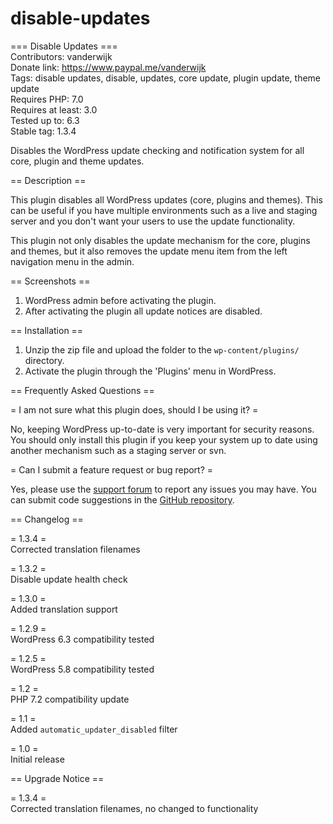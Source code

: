 # disable-updates

=== Disable Updates ===  
Contributors: vanderwijk  
Donate link:  https://www.paypal.me/vanderwijk  
Tags: disable updates, disable, updates, core update, plugin update, theme update  
Requires PHP: 7.0  
Requires at least: 3.0  
Tested up to: 6.3  
Stable tag: 1.3.4  

Disables the WordPress update checking and notification system for all core, plugin and theme updates.

== Description ==

This plugin disables all WordPress updates (core, plugins and themes). This can be useful if you have multiple environments such as a live and staging server and you don't want your users to use the update functionality.

This plugin not only disables the update mechanism for the core, plugins and themes, but it also removes the update menu item from the left navigation menu in the admin.

== Screenshots ==

1. WordPress admin before activating the plugin.
2. After activating the plugin all update notices are disabled.

== Installation ==

1. Unzip the zip file and upload the folder to the `wp-content/plugins/` directory.
2. Activate the plugin through the 'Plugins' menu in WordPress.

== Frequently Asked Questions ==

= I am not sure what this plugin does, should I be using it? =

No, keeping WordPress up-to-date is very important for security reasons. You should only install this plugin if you keep your system up to date using another mechanism such as a staging server or svn.

= Can I submit a feature request or bug report? =

Yes, please use the [support forum](https://wordpress.org/support/plugin/disable-updates/) to report any issues you may have. You can submit code suggestions in the [GitHub repository](https://github.com/vanderwijk/disable-updates).

== Changelog ==

= 1.3.4 =  
Corrected translation filenames

= 1.3.2 =  
Disable update health check

= 1.3.0 =  
Added translation support

= 1.2.9 =  
WordPress 6.3 compatibility tested

= 1.2.5 =  
WordPress 5.8 compatibility tested

= 1.2 =  
PHP 7.2 compatibility update

= 1.1 =  
Added `automatic_updater_disabled` filter

= 1.0 =  
Initial release

== Upgrade Notice ==

= 1.3.4 =  
Corrected translation filenames, no changed to functionality